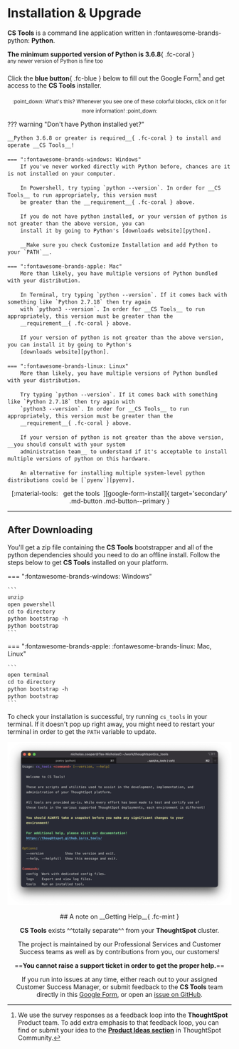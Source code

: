 <style>
  /* Hide the "Edit on Github" button and paragraph header link */
  .md-content__button { display: none; }
  .md-typeset .headerlink { display: none; }
</style>

# Installation & Upgrade

__CS Tools__ is a command line application written in :fontawesome-brands-python: __Python__.

__The minimum supported version of Python is 3.6.8__{ .fc-coral }
<br/><sup>any newer version of Python is fine too</sup>

Click the __blue button__{ .fc-blue } below to fill out the Google Form[^1] and get access to the __CS Tools__ installer.

<center><sub>
:point_down: What's this? Whenever you see one of these colorful blocks, click on it for more information! :point_down:
</sub></center>

??? warning "Don't have Python installed yet?"

    __Python 3.6.8 or greater is required__{ .fc-coral } to install and operate __CS Tools__!

    === ":fontawesome-brands-windows: Windows"
        If you've never worked directly with Python before, chances are it is not installed on your computer.

        In Powershell, try typing `python --version`. In order for __CS Tools__ to run appropriately, this version must
        be greater than the __requirement__{ .fc-coral } above.

        If you do not have python installed, or your version of python is not greater than the above version, you can
        install it by going to Python's [downloads website][python].

        __Make sure you check Customize Installation and add Python to your `PATH`__.

    === ":fontawesome-brands-apple: Mac"
        More than likely, you have multiple versions of Python bundled with your distribution.

        In Terminal, try typing `python --version`. If it comes back with something like `Python 2.7.18` then try again
        with `python3 --version`. In order for __CS Tools__ to run appropriately, this version must be greater than the
        __requirement__{ .fc-coral } above.

        If your version of python is not greater than the above version, you can install it by going to Python's
        [downloads website][python].

    === ":fontawesome-brands-linux: Linux"
        More than likely, you have multiple versions of Python bundled with your distribution.

        Try typing `python --version`. If it comes back with something like `Python 2.7.18` then try again with
        `python3 --version`. In order for __CS Tools__ to run appropriately, this version must be greater than the
        __requirement__{ .fc-coral } above.

        If your version of python is not greater than the above version, __you should consult with your system
        administration team__ to understand if it's acceptable to install multiple versions of python on this hardware.

        An alternative for installing multiple system-level python distributions could be [`pyenv`][pyenv].


<center>
[:material-tools: &nbsp; get the tools &nbsp;][google-form-install]{ target='secondary' .md-button .md-button--primary }
</center>

---

## After Downloading

You'll get a zip file containing the __CS Tools__ bootstrapper and all of the python dependencies should you need to do
an offline install. Follow the steps below to get __CS Tools__ installed on your platform.

=== ":fontawesome-brands-windows: Windows"

    ```
    unzip
    open powershell
    cd to directory
    python bootstrap -h
    python bootstrap
    ```

=== ":fontawesome-brands-apple: :fontawesome-brands-linux: Mac, Linux"

    ```
    open terminal
    cd to directory
    python bootstrap -h
    python bootstrap
    ```

To check your installation is successful, try running `cs_tools` in your terminal. If it doesn't pop up right away, you
might need to restart your terminal in order to get the `PATH` variable to update.

![cs_tools-output](./assets/terminal-screenshot.png)

<center>
## A note on __Getting Help__{ .fc-mint }

__CS Tools__ exists ^^totally separate^^ from your __ThoughtSpot__ cluster.

The project is maintained by our Professional Services and Customer Success teams as well as by contributions from you,
our customers!

==__You cannot raise a support ticket in order to get the proper help.__==

If you run into issues at any time, either reach out to your assigned Customer Success Manager, or submit feedback to
the __CS Tools__ team directly in this [Google Form][google-form-help], or open an [issue on GitHub][github-help].
</center>

[^1]:

    We use the survey responses as a feedback loop into the __ThoughtSpot__ Product team. To add extra emphasis to that
    feedback loop, you can find or submit your idea to the [__Product Ideas section__][kb-product-ideas] in ThoughtSpot
    Community.

[kb-product-ideas]: https://community.thoughtspot.com/s/article/Guide-to-ThoughtSpot-Product-Ideas
[google-form-install]: https://forms.gle/fNQpF3ubkjQySGo66
[google-form-help]: https://forms.gle/Tmbs6ZhsZa2DMFsU9
[github-help]: https://github.com/thoughtspot/cs_tools/issues/new/choose
[pyenv]: https://github.com/pyenv/pyenv
[python]: https://www.python.org/downloads/